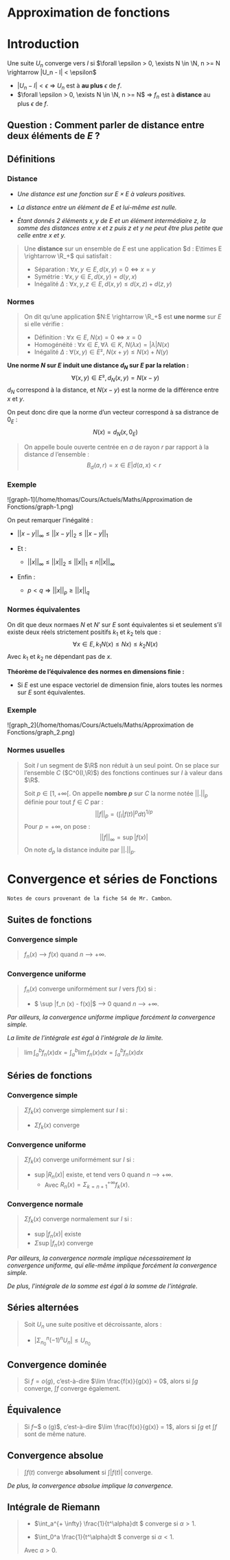 # Approximation de fonctions

# Introduction

Une suite $U_n$ converge vers $l$ si $\forall \epsilon > 0, \exists N \in \N, n >= N \rightarrow |U_n - l| < \epsilon$

-   $|U_n - l| < \epsilon$ => $U_n$ est à **au plus** $\epsilon$ de $f$.
-   $\forall \epsilon > 0, \exists N \in \N, n >= N$  => $f_n$ est à **distance** au plus $\epsilon$ de $f$.



## Question : Comment parler de distance entre deux éléments de $E$ ?



## Définitions

### Distance

-   *Une distance est une fonction sur $E \times E$ à valeurs positives.*

-   *La distance entre un élément de $E$ et lui-même est nulle.*
-   *Étant donnés 2 éléments $x, y$ de E et un élément intermédiaire $z$, la somme des distances entre $x$ et $z$ puis $z$ et $y$ ne peut être plus petite que celle entre $x$ et $y$.*

>   Une **distance** sur un ensemble de $E$ est une application $d : E\times E \rightarrow \R_+$ qui satisfait :
>
>   -   Séparation : $\forall x,y \in E, d(x,y) = 0 \Leftrightarrow x = y$
>   -   Symétrie : $\forall x,y \in E, d(x,y) = d(y,x)$
>   -   Inégalité $\Delta$ : $\forall x,y,z \in E, d(x,y) \leq d(x,z) + d(z,y)$

### Normes

>   On dit qu’une application $N:E \rightarrow \R_+$ est **une norme** sur $E$ si elle vérifie :
>
>   -   Définition : $\forall x \in E$, $N(x) = 0 \Leftrightarrow x = 0$
>   -   Homogénéité : $\forall x \in E, \forall \lambda \in K$, $N(\lambda x) = |\lambda|N(x)$
>   -   Inégalité $\Delta$ : $\forall (x,y) \in E²$, $N(x+y) \leq N(x) + N(y)$



**Une norme $N$ sur $E$ induit une distance $d_N$ sur $E$ par la relation :**
$$
\forall(x,y) \in E², d_N(x,y) = N(x-y)
$$
$d_N$ correspond à la distance, et $N(x-y)$ est la norme de la différence entre $x$ et $y$.

On peut donc dire que la norme d’un vecteur correspond à sa distrance de $0_E$ :
$$
N(x) = d_N(x,0_E)
$$

>   On appelle boule ouverte centrée en $a$ de rayon $r$ par rapport à la distance $d$ l’ensemble : 
>   $$
>   B_d(a,r) = {x\in E|d(a,x)<r}
>   $$

### Exemple

![graph-1](/home/thomas/Cours/Actuels/Maths/Approximation de Fonctions/graph-1.png)

On peut remarquer l’inégalité :

-   $||x-y||_{\infty} \leq ||x-y||_2 \leq ||x-y||_1$
-   Et :
    -   $||x||_\infty \leq ||x||_2 \leq ||x||_1 \leq n||x||_\infty$

-   Enfin :
    -   $p < q \Rightarrow ||x||_p \geq ||x||_q$

### Normes équivalentes

On dit que deux normaes $N$ et $N’$ sur $E$ sont équivalentes si et seulement s’il existe deux réels strictement positifs $k_1$ et $k_2$ tels que :
$$
\forall x \in E, k_1 N(x) \leq Nx)\leq k_2 N(x)
$$
Avec $k_1$ et $k_2$ ne dépendant pas de $x$.

**Théorème de l’équivalence des normes en dimensions finie :**

-   Si $E$ est une espace vectoriel de dimension finie, alors toutes les normes sur $E$ sont équivalentes.



### Exemple 

![graph_2](/home/thomas/Cours/Actuels/Maths/Approximation de Fonctions/graph_2.png)



### Normes usuelles

>   Soit $I$ un segment de $\R$ non réduit à un seul point. On se place sur l’ensemble $C$ ($C^0(I,\R)$) des fonctions continues sur $I$ à valeur dans $\R$.
>
>
>   Soit $p \in [1, +\infty[$. On appelle **nombre $p$** sur $C$ la norme notée $|| . ||_p$ définie pour tout $f \in C$ par :
>   $$
>   ||f||_p = (\int_I |f(t)|^p dt)^{1/p}
>   $$
>   Pour $p = + \infty$, on pose :
>   $$
>   ||f||_\infty = \sup|f(x)|
>   $$
>   On note $d_p$ la distance induite par $||.||_p$.



# Convergence et séries de Fonctions

`Notes de cours provenant de la fiche S4 de Mr. Cambon`.

## Suites de fonctions

### Convergence simple

>   $f_n(x)$ –> $f(x)$ quand $n$ –> $+ \infty$.

### Convergence uniforme

>   $f_n(x)$ converge uniformément sur $I$ vers $f(x)$ si :
>
>   -   $ \sup |f_n (x) - f(x)|$ –> $0$ quand $n$ –> $+ \infty$.

*Par ailleurs, la convergence uniforme implique forcément la convergence simple.*

*La limite de l’intégrale est égal à l’intégrale de la limite.* 

>   $\lim \int_a^b f_n(x)dx =\int_a^b  \lim f_n(x)dx =  \int_a^b f_n(x)dx$

## Séries de fonctions

### Convergence simple

>   $\Sigma f_k(x)$ converge simplement sur $I$ si :
>
>   -   $\Sigma f_k (x)$ converge

### Convergence uniforme

>   $\Sigma f_k(x)$ converge uniformément sur $I$ si :
>
>   -   $\sup |R_n(x)|$ existe, et tend vers $0$ quand $n$ –> $+ \infty$.
>       -   Avec $R_n(x)= \Sigma_{k=n+1}^{+\infty} f_k (x)$.

### Convergence normale

>   $\Sigma f_k(x)$ converge normalement sur $I$ si :
>
>   -   $\sup |f_n(x)|$ existe
>   -   $\Sigma \sup |f_n(x)$ converge

*Par ailleurs, la convergence normale implique nécessairement la convergence uniforme, qui elle-même implique forcément la convergence simple.*

*De plus, l’intégrale de la somme est égal à la somme de l’intégrale*.

## Séries alternées

>   Soit $U_n$ une suite positive et décroissante, alors :
>
>   -   $|\Sigma_{n_0}^n(-1)^nU_n|\leq U_{n_0}$ 

## Convergence dominée

>   Si $f = o (g)$, c’est-à-dire $\lim \frac{f(x)}{g(x)} = 0$, alors si $\int g$ converge, $\int f$ converge également.

## Équivalence

>   Si $f$~$ o (g)$, c’est-à-dire $\lim \frac{f(x)}{g(x)} = 1$, alors si $\int g$ et $\int f$ sont de même nature.

## Convergence absolue

>   $\int f(t)$ converge **absolument** si $\int |f(t)|$ converge.

*De plus, la convergence absolue implique la convergence.*

## Intégrale de Riemann

>   -   $\int_a^{+ \infty} \frac{1}{t^\alpha}dt $ converge si $\alpha > 1$.
>
>   -   $\int_0^a \frac{1}{t^\alpha}dt $ converge si $\alpha < 1$.
>
>   Avec $a>0$.
